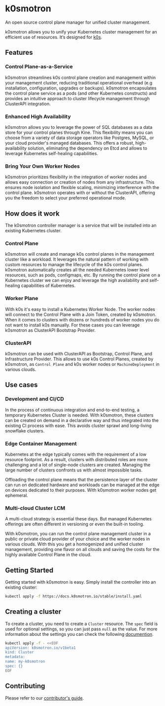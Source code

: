 # k0smotron

An open source control plane manager for unified cluster management.

k0smotron allows you to unify your Kubernetes cluster management for an efficient use of resources. It’s designed for [k0s](https://k0sproject.io/).

## Features

### Control Plane-as-a-Service

k0smotron streamlines k0s control plane creation and management within your management cluster, reducing traditional operational overhead (e.g  installation, configuration, upgrades or backups). k0smotron encapsulates the control plane service as a pods (and other Kubernetes constructs) and provides an intuitive approach to cluster lifecycle management through ClusterAPI integration.

### Enhanced High Availability

k0smotron allows you to leverage the power of SQL databases as a data store for your control planes through Kine. This flexibility means you can choose from a variety of data storage operators like Postgres, MySQL, or your cloud provider's managed databases. This offers a robust, high-availability solution, eliminating the dependency on Etcd and allows to leverage Kubernetes self-healing capabilities.

### Bring Your Own Worker Nodes

k0smotron prioritizes flexibility in the integration of worker nodes and allows easy connection or creation of nodes from any infrastructure. This ensures node isolation and flexible scaling, minimizing interference with the control plane. k0smotron operates with or without the ClusterAPI, offering you the freedom to select your preferred operational mode.

## How does it work
The k0smotron controller manager is a service that will be installed into an existing Kubernetes cluster. 
### Control Plane
k0smotron will create and manage k0s control planes in the management cluster like a workload. It leverages the natural pattern of working with custom resources to manage the lifecycle of the k0s control planes. k0smotron automatically creates all the needed Kubernetes lower level resources, such as pods, configmaps, etc. 
By running the control plane on a Kubernetes cluster we can enjoy and leverage the high availability and self-healing capabilities of Kubernetes.

### Worker Plane
With k0s it's easy to install a Kubernetes Worker Node. The worker nodes will connect to the Control Plane with a Join Token, created by k0smotron. When it comes to clusters with dozens or hundreds of worker nodes you do not want to install k0s manually. For these cases you can leverage k0smotron as ClusterAPI Bootstrap Provider. 

### ClusterAPI
k0smotron can be used with ClusterAPI as Bootstrap, Control Plane, and Infrastructure Provider. This allows to use k0s Control Planes, created by k0smotron, as `Control Plane` and k0s worker nodes or `MachineDeployment` in various clouds.

## Use cases

### Development and CI/CD

In the process of continuous integration and end-to-end testing, a temporary Kubernetes Cluster is needed. With k0smotron, these clusters can be created on demand in a declarative way and thus integrated into the existing CI process with ease. This avoids cluster sprawl and long-living snowflake clusters.

### Edge Container Management

Kubernetes at the edge typically comes with the requirement of a low resource footprint. As a result, clusters with distributed roles are more challenging and a lot of single-node clusters are created. Managing the large number of clusters confronts us with almost impossible tasks. 

Offloading the control plane means that the persistence layer of the cluster can run on dedicated hardware and workloads can be managed at the edge on devices dedicated to their purposes. With k0smotron worker nodes get ephemeral.

### Multi-cloud Cluster LCM

A multi-cloud strategy is essential these days. But managed Kubernetes offerings are often different in versioning or even the built-in tooling.

With k0smotron, you can run the control plane management cluster in a public or private cloud provider of your choice and the worker nodes in various clouds. With this you get a homogenized and unified cluster management, providing one flavor on all clouds and saving the costs for the highly available Control Plane in the cloud.

## Getting Started
Getting started with k0smotron is easy. Simply install the controller into an existing cluster:

```bash
kubectl apply -f https://docs.k0smotron.io/stable/install.yaml
```

## Creating a cluster

To create a cluster, you need to create a `Cluster` resource. The `spec` field is used for optional settings, so you can just pass `null` as the value.
For more information about the settings you can check the following [documention](https://docs.k0smotron.io/stable/resource-reference/#cluster).

``` bash
kubectl apply -f - <<EOF
apiVersion: k0smotron.io/v1beta1
kind: Cluster
metadata:
name: my-k0smotron
spec: {}
EOF
```

## Contributing

Please refer to our [contributor's guide](contributors/).
